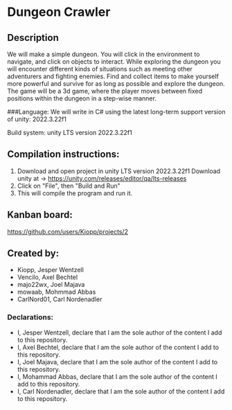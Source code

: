# Dungeon Crawler
## Description 
We will make a simple dungeon. You will click in the environment to navigate, and click on objects to interact. While exploring the dungeon you will encounter different kinds of situations such as meeting other adventurers and fighting enemies. Find and collect items to make yourself more powerful and survive for as long as possible and explore the dungeon.
The game will be a 3d game, where the player moves between fixed positions within the dungeon in a step-wise manner. 

###Language: 
We will write in C# using the latest long-term support version of unity: 2022.3.22f1

Build system: unity LTS version 2022.3.22f1

## Compilation instructions:
1. Download and open project in unity LTS version 2022.3.22f1
   Download unity at -> https://unity.com/releases/editor/qa/lts-releases
3. Click on "File", then "Build and Run"
4. This will compile the program and run it.

## Kanban board:
https://github.com/users/Kiopp/projects/2

## Created by:
- Kiopp, Jesper Wentzell
- Vencilo, Axel Bechtel
- majo22wx, Joel Majava
- mowaab, Mohmmad Abbas
- CarlNord01, Carl Nordenadler

### Declarations:
- I, Jesper Wentzell, declare that I am the sole author of the content I add to this repository.
- I, Axel Bechtel, declare that I am the sole author of the content I add to this repository.
- I, Joel Majava, declare that I am the sole author of the content I add to this repository.
- I, Mohammad Abbas, declare that I am the sole author of the content I add to this repository.
- I, Carl Nordenadler, declare that I am the sole author of the content I add to this repository.
